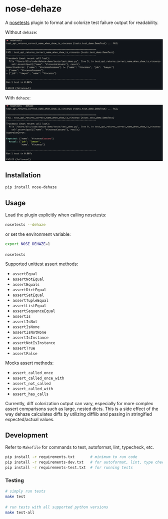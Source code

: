# nose-dehaze

A [nosetests](https://nose.readthedocs.io/en/latest/) plugin to format and colorize test failure output for readability.

Without `dehaze`:

![without dehaze](./without-dehaze.png)

With `dehaze`:

![with dehaze](./with-dehaze.png)

## Installation

```bash
pip install nose-dehaze
```

## Usage

Load the plugin explicitly when calling nosetests:

```bash
nosetests --dehaze
```

or set the environment variable:

```bash
export NOSE_DEHAZE=1

nosetests
```

Supported unittest assert methods:

* `assertEqual`
* `assertNotEqual`
* `assertEquals`
* `assertDictEqual`
* `assertSetEqual`
* `assertTupleEqual`
* `assertListEqual`
* `assertSequenceEqual`
* `assertIs`
* `assertIsNot`
* `assertIsNone`
* `assertIsNotNone`
* `assertIsInstance`
* `assertNotIsInstance`
* `assertTrue`
* `assertFalse`

Mocks assert methods:

* `assert_called_once`
* `assert_called_once_with`
* `assert_not_called`
* `assert_called_with`
* `assert_has_calls`

Currently, diff colorization output can vary, especially for more complex assert comparisons such as
large, nested dicts. This is a side effect of the way dehaze calculates diffs by utilizing difflib
and passing in stringified expected/actual values.

## Development

Refer to `Makefile` for commands to test, autoformat, lint, typecheck, etc.

```bash
pip install -r requirements.txt       # minimum to run code
pip install -r requirements-dev.txt   # for autoformat, lint, type checking, debugging
pip install -r requirements-test.txt  # for running tests
```

### Testing

```bash
# simply run tests
make test

# run tests with all supported python versions
make test-all
```

